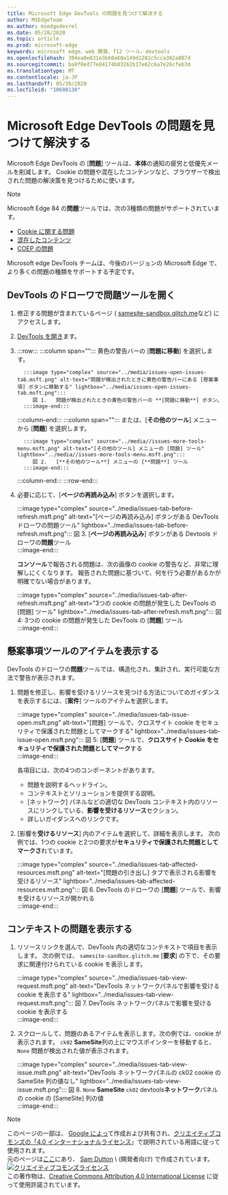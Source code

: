 ```yaml
---
title: Microsoft Edge DevTools の問題を見つけて解決する
author: MSEdgeTeam
ms.author: msedgedevrel
ms.date: 05/28/2020
ms.topic: article
ms.prod: microsoft-edge
keywords: microsoft edge、web 開発、f12 ツール、devtools
ms.openlocfilehash: 394ea0e831e3b60a60a149d1281c5cca382a887d
ms.sourcegitcommit: ba9f0ed77e84174b03262b17e62c6a7e26cfeb3d
ms.translationtype: MT
ms.contentlocale: ja-JP
ms.lasthandoff: 05/30/2020
ms.locfileid: "10688130"
---
```

<!-- Copyright Sam Dutton 

   Licensed under the Apache License, Version 2.0 (the "License");
   you may not use this file except in compliance with the License.
   You may obtain a copy of the License at

       https://www.apache.org/licenses/LICENSE-2.0

   Unless required by applicable law or agreed to in writing, software
   distributed under the License is distributed on an "AS IS" BASIS,
   WITHOUT WARRANTIES OR CONDITIONS OF ANY KIND, either express or implied.
   See the License for the specific language governing permissions and
   limitations under the License.  -->  





# Microsoft Edge DevTools の問題を見つけて解決する   



Microsoft Edge DevTools の [**問題**] ツールは、**本体**の通知の疲労と低優先メールを削減します。  Cookie の問題や混在したコンテンツなど、ブラウザーで検出された問題の解決策を見つけるために使います。  

> [!NOTE]
> Microsoft Edge 84 の**問題**ツールでは、次の3種類の問題がサポートされています。  
> *   [Cookie に関する問題][MDNSameSiteCookies]  
> *   [混在したコンテンツ][MDNMixedContent]  
> *   [COEP の問題][W3CCOEPSpec]
> 
> Microsoft edge DevTools チームは、今後のバージョンの Microsoft Edge で、より多くの問題の種類をサポートする予定です。  

## DevTools のドローワで問題ツールを開く   

1.  修正する問題が含まれているページ ( [samesite-sandbox.glitch.me][GlitchSamesiteSandbox]など) にアクセスします。  
1.  [DevTools を開き][DevtoolsOpen]ます。  
1.  :::row:::
       :::column span="":::
          黄色の警告バーの [**問題に移動**] を選択します。  
          
          :::image type="complex" source="../media/issues-open-issues-tab.msft.png" alt-text="問題が検出されたときに黄色の警告バーにある [懸案事項] ボタンに移動する" lightbox="../media/issues-open-issues-tab.msft.png":::
             図 1.   問題が検出されたときの黄色の警告バーの **[問題に移動**] ボタン。  
          :::image-end:::  
       :::column-end:::
       :::column span="":::
          または、[**その他のツール**] メニューから [**問題**] を選択します。  
          
          :::image type="complex" source="../media//issues-more-tools-menu.msft.png" alt-text="[その他のツール] メニューの [問題] ツール" lightbox="../media//issues-more-tools-menu.msft.png":::
             図 2.   [**その他のツール**] メニューの [**問題**] ツール  
          :::image-end:::  
       :::column-end:::
    :::row-end:::
    
1.  必要に応じて、[**ページの再読み込み**] ボタンを選択します。  
    
    :::image type="complex" source="../media/issues-tab-before-refresh.msft.png" alt-text="[ページの再読み込み] ボタンがある DevTools ドローワの問題ツール" lightbox="../media/issues-tab-before-refresh.msft.png":::
       図 3.   [**ページの再読み込み**] ボタンがある Devtools ドローワの**問題**ツール  
    :::image-end:::  

    **コンソール**で報告される問題は、次の画像の cookie の警告など、非常に理解しにくくなります。  報告された問題に基づいて、何を行う必要があるかが明確でない場合があります。  
    
    :::image type="complex" source="../media/issues-tab-after-refresh.msft.png" alt-text="3つの cookie の問題が発生した DevTools の [問題] ツール" lightbox="../media/issues-tab-after-refresh.msft.png":::
       図 4:   3つの cookie の問題が発生した DevTools の [**問題**] ツール  
    :::image-end:::  
    
## 懸案事項ツールのアイテムを表示する   

DevTools のドローワの**問題**ツールでは、構造化され、集計され、実行可能な方法で警告が表示されます。  

1.  問題を修正し、影響を受けるリソースを見つける方法についてのガイダンスを表示するには、[**案件**] ツールのアイテムを選択します。  
    
    :::image type="complex" source="../media/issues-tab-issue-open.msft.png" alt-text="[問題] ツールで、クロスサイト cookie をセキュリティで保護された問題としてマークする" lightbox="../media/issues-tab-issue-open.msft.png":::
       図 5:   [**問題**] ツールで、**クロスサイト Cookie をセキュリティで保護された問題としてマーク**する  
    :::image-end:::  
    
    各項目には、次の4つのコンポーネントがあります。  
    
    *   問題を説明するヘッドライン。  
    *   コンテキストとソリューションを提供する説明。  
    *   [ネットワーク] パネルなどの適切な DevTools コンテキスト内のリソースにリンクしている、**影響を受けるリソース**セクション。  
    *   詳しいガイダンスへのリンクです。  
    
1.  [影響を**受けるリソース**] 内のアイテムを選択して、詳細を表示します。  次の例では、1つの cookie と2つの要求が**セキュリティで保護された問題としてマークさ**れています。  
    
    :::image type="complex" source="../media/issues-tab-affected-resources.msft.png" alt-text="[問題の引き出し] タブで表示される影響を受けるリソース" lightbox="../media/issues-tab-affected-resources.msft.png":::
       図 6.   DevTools のドローワの [**問題**] ツールで、影響を受けるリソースが開かれる  
    :::image-end:::  
    
## コンテキストの問題を表示する   

1.  リソースリンクを選んで、DevTools 内の適切なコンテキストで項目を表示します。  次の例では、 `samesite-sandbox.glitch.me` [**要求**] の下で、その要求に関連付けられている cookie を表示します。  
    
    :::image type="complex" source="../media/issues-tab-view-request.msft.png" alt-text="DevTools ネットワークパネルで影響を受ける cookie を表示する" lightbox="../media/issues-tab-view-request.msft.png":::
       図 7.  DevTools ネットワークパネルで影響を受ける cookie を表示する  
    :::image-end:::  

1.  スクロールして、問題のあるアイテムを表示します。次の例では、cookie が表示されます。 `ck02`  **SameSite**列の上にマウスポインターを移動すると、 `None` 問題が検出された値が表示されます。  
    
    :::image type="complex" source="../media/issues-tab-view-issue.msft.png" alt-text="DevTools ネットワークパネルの ck02 cookie の SameSite 列の値なし" lightbox="../media/issues-tab-view-issue.msft.png":::
       図 8.  `None` **SameSite** `ck02` devtools**ネットワーク**パネルの cookie の [SameSite] 列の値  
    :::image-end:::  

<!--## Feedback  -->  



<!-- image links -->  

<!-- links -->  

[DevtoolsOpen]: /microsoft-edge/devtools-guide-chromium/open "Microsoft Edge DevTools を開く |Microsoft ドキュメント"  

[GlitchSamesiteSandbox]: https://samesite-sandbox.glitch.me "SameSite cookie のテスト |故障"  

[MDNSameSiteCookies]: https://developer.mozilla.org/docs/Web/HTTP/Headers/Set-Cookie/SameSite "SameSite クッキー |MDN"  
[MDNMixedContent]: https://developer.mozilla.org/docs/Web/Security/Mixed_content "混在したコンテンツ |MDN"  

[W3CCOEPSpec]: https://wicg.github.io/cross-origin-embedder-policy "Embedder のクロスオリジンのポリシー |Web Incubator コミュニティグループ"  

> [!NOTE]
> このページの一部は、 [Google によっ][GoogleSitePolicies]て作成および共有され、[クリエイティブコモンズの「4.0 インターナショナルライセンス][CCA4IL]」で説明されている用語に従って使用されます。  
> 元のページは[ここ](https://developers.google.com/web/tools/chrome-devtools/issues/index)にあり、 [Sam Dutton][SamDutton] \ (開発者向け) で作成されています。  
[![クリエイティブコモンズライセンス][CCby4Image]][CCA4IL]  
この著作物は、[Creative Commons Attribution 4.0 International License][CCA4IL] に従って使用許諾されています。  

[CCA4IL]: https://creativecommons.org/licenses/by/4.0  
[CCby4Image]: https://i.creativecommons.org/l/by/4.0/88x31.png  
[GoogleSitePolicies]: https://developers.google.com/terms/site-policies  
[KayceBasques]: https://developers.google.com/web/resources/contributors/kaycebasques  
[SamDutton]: https://developers.google.com/web/resources/contributors/samdutton  
